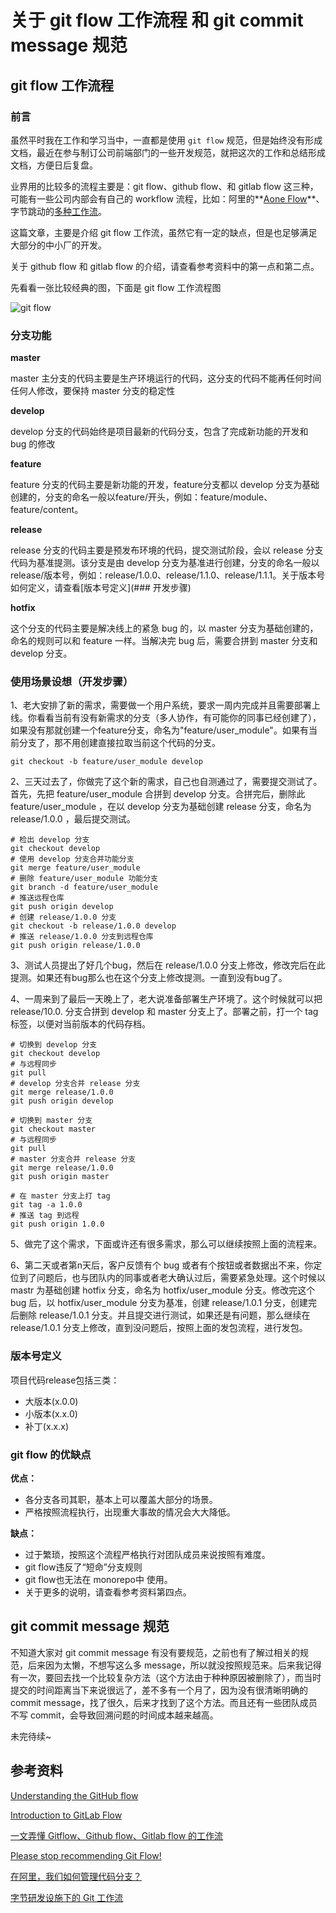 # 关于 git flow 工作流程 和 git commit message 规范
## git flow 工作流程

### 前言

虽然平时我在工作和学习当中，一直都是使用 `git flow` 规范，但是始终没有形成文档，最近在参与制订公司前端部门的一些开发规范，就把这次的工作和总结形成文档，方便日后复盘。

业界用的比较多的流程主要是：git flow、github flow、和 gitlab flow 这三种，可能有一些公司内部会有自己的 workflow 流程，比如：阿里的**[Aone Flow](https://developer.aliyun.com/article/573549)**、字节跳动的[多种工作流](https://juejin.cn/post/6875874533228838925#heading-5)。

这篇文章，主要是介绍 git flow 工作流，虽然它有一定的缺点，但是也足够满足大部分的中小厂的开发。

关于 github flow 和 gitlab flow 的介绍，请查看参考资料中的第一点和第二点。

先看看一张比较经典的图，下面是 git flow 工作流程图

![git flow](https://img-blog.csdnimg.cn/20210406150232152.png)



### 分支功能

**master**

master 主分支的代码主要是生产环境运行的代码，这分支的代码不能再任何时间任何人修改，要保持 master 分支的稳定性

**develop**

develop 分支的代码始终是项目最新的代码分支，包含了完成新功能的开发和 bug 的修改

**feature**

feature 分支的代码主要是新功能的开发，feature分支都以 develop 分支为基础创建的，分支的命名一般以feature/开头，例如：feature/module、feature/content。

**release**

release 分支的代码主要是预发布环境的代码，提交测试阶段，会以 release 分支代码为基准提测。该分支是由 develop 分支为基准进行创建，分支的命名一般以release/版本号，例如：release/1.0.0、release/1.1.0、release/1.1.1。关于版本号如何定义，请查看[版本号定义](### 开发步骤)

**hotfix**

这个分支的代码主要是解决线上的紧急 bug 的，以 master 分支为基础创建的，命名的规则可以和 feature 一样。当解决完 bug 后，需要合拼到 master 分支和 develop 分支。

### 使用场景设想（开发步骤）

1、老大安排了新的需求，需要做一个用户系统，要求一周内完成并且需要部署上线。你看看当前有没有新需求的分支（多人协作，有可能你的同事已经创建了），如果没有那就创建一个feature分支，命名为"feature/user_module"。如果有当前分支了，那不用创建直接拉取当前这个代码的分支。

```shell
git checkout -b feature/user_module develop
```

2、三天过去了，你做完了这个新的需求，自己也自测通过了，需要提交测试了。首先，先把 feature/user_module 合拼到 develop 分支。合拼完后，删除此 feature/user_module ，在以 develop 分支为基础创建 release 分支，命名为 release/1.0.0 ，最后提交测试。

```shell
# 检出 develop 分支
git checkout develop
# 使用 develop 分支合并功能分支
git merge feature/user_module
# 删除 feature/user_module 功能分支
git branch -d feature/user_module
# 推送远程仓库
git push origin develop
# 创建 release/1.0.0 分支
git checkout -b release/1.0.0 develop
# 推送 release/1.0.0 分支到远程仓库
git push origin release/1.0.0
```

3、测试人员提出了好几个bug，然后在 release/1.0.0 分支上修改，修改完后在此提测。如果还有bug那么也在这个分支上修改提测。一直到没有bug了。

4、一周来到了最后一天晚上了，老大说准备部署生产环境了。这个时候就可以把 release/10.0. 分支合拼到 develop 和 master 分支上了。部署之前，打一个 tag 标签，以便对当前版本的代码存档。

```shell
# 切换到 develop 分支
git checkout develop
# 与远程同步
git pull
# develop 分支合并 release 分支
git merge release/1.0.0
git push origin develop

# 切换到 master 分支
git checkout master
# 与远程同步
git pull
# master 分支合并 release 分支
git merge release/1.0.0
git push origin master

# 在 master 分支上打 tag
git tag -a 1.0.0
# 推送 tag 到远程
git push origin 1.0.0
```

5、做完了这个需求，下面或许还有很多需求，那么可以继续按照上面的流程来。

6、第二天或者第n天后，客户反馈有个 bug 或者有个按钮或者数据出不来，你定位到了问题后，也与团队内的同事或者老大确认过后，需要紧急处理。这个时候以 mastr 为基础创建 hotfix 分支，命名为 hotfix/user_module 分支。修改完这个 bug 后，以 hotfix/user_module 分支为基准，创建 release/1.0.1 分支，创建完后删除 release/1.0.1 分支。并且提交进行测试，如果还是有问题，那么继续在 release/1.0.1  分支上修改，直到没问题后，按照上面的发包流程，进行发包。

### 版本号定义

项目代码release包括三类：

- 大版本(x.0.0)
- 小版本(x.x.0)
- 补丁(x.x.x)

### git flow 的优缺点

**优点：**

- 各分支各司其职，基本上可以覆盖大部分的场景。
- 严格按照流程执行，出现重大事故的情况会大大降低。

**缺点：**

- 过于繁琐，按照这个流程严格执行对团队成员来说按照有难度。
- git flow违反了“短命”分支规则
- git flow也无法在 monorepo中 使用。
- 关于更多的说明，请查看参考资料第四点。



##  git commit message 规范

不知道大家对 git commit message 有没有要规范，之前也有了解过相关的规范，后来因为太懒，不想写这么多 message，所以就没按照规范来。后来我记得有一次，要回去找一个比较复杂方法（这个方法由于种种原因被删除了），而当时提交的时间距离当下来说很远了，差不多有一个月了，因为没有很清晰明确的 commit message，找了很久，后来才找到了这个方法。而且还有一些团队成员不写 commit，会导致回溯问题的时间成本越来越高。

未完待续~

## 参考资料

[Understanding the GitHub flow](https://guides.github.com/introduction/flow/index.html)

[Introduction to GitLab Flow](https://docs.gitlab.com/ee/topics/gitlab_flow.html)

[一文弄懂 Gitflow、Github flow、Gitlab flow 的工作流](https://cloud.tencent.com/developer/article/1646937)

[Please stop recommending Git Flow!](https://georgestocker.com/2020/03/04/please-stop-recommending-git-flow/)

[在阿里，我们如何管理代码分支？](https://developer.aliyun.com/article/573549)

[字节研发设施下的 Git 工作流](https://juejin.cn/post/6875874533228838925#heading-5)




